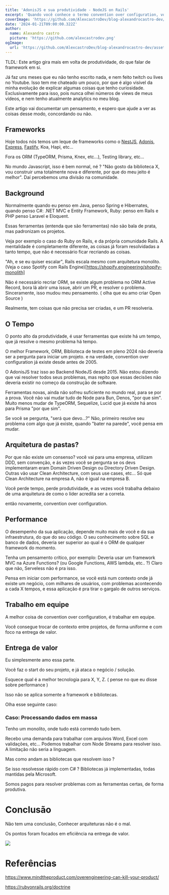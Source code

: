 ```yaml
---
title: 'AdonisJS e sua produtividade - NodeJS on Rails'
excerpt: 'Quando você conhece o termo convention over configuration, você entende o que é produtividade.'
coverImage: 'https://github.com/AlexcastroDev/blog-alexandrocastro-dev/assets/10711649/6b5c7570-f5d1-4c49-9a6d-a6f654b47c97'
date: '2024-01-21T09:00:00.322Z'
author:
  name: Alexandro castro
  picture: 'https://github.com/alexcastrodev.png'
ogImage:
  url: 'https://github.com/AlexcastroDev/blog-alexandrocastro-dev/assets/10711649/6b5c7570-f5d1-4c49-9a6d-a6f654b47c97'
---
```


TLDL: Este artigo gira mais em volta de produtividade, do que falar de framework em si.

Já faz uns meses que eu não tenho escrito nada, e nem feito twitch ou lives no Youtube. Isso tem me chateado um pouco, por que é algo visível da minha evolução de explicar algumas coisas que tenho curiosidade. Exclusivamente para isso, pois nunca olhei números de views de meus vídeos, e nem tenho atualmente analytics no meu blog.

Este artigo vai documentar um pensamento, e espero que ajude a ver as coisas desse modo, concordando ou não.

## Frameworks

Hoje todos nós temos um leque de frameworks como o [NestJS](https://nestjs.com/), [Adonis](https://learn.adonisjs.com/), [Express](https://expressjs.com/), [Fastify](https://fastify.dev/), Koa, Hapi, etc...

Fora os ORM (TypeORM, Prisma, Knex, etc...), Testing library, etc...

No mundo Javascript, isso é bem normal, né ? "Não gosto da biblioteca X, vou construir uma totalmente nova e diferente, por que do meu jeito é melhor". Daí percebemos uma divisão na comunidade.

## Background

Normalmente quando eu penso em Java, penso Spring e Hibernates, quando penso C#: .NET MVC e Entity Framework, Ruby: penso em Rails e PHP penso Laravel e Eloquent.

Essas ferramentas (entenda que são ferramentas) não são bala de prata, mas padronizam os projetos.

Veja por exemplo o caso do Ruby on Rails, e da própria comunidade Rails. A mentalidade é completamente diferente, as coisas já foram resolvidadas a tanto tempo, que não é necessário ficar recriando as coisas.

"Ah, e se eu quiser escalar", Rails escala mesmo com arquitetura monolito. (Veja o caso Spotify com Rails Engine)[https://shopify.engineering/shopify-monolith]

Não é necessário recriar ORM, se existe algum problema no ORM Active Record, bora lá abrir uma issue, abrir um PR, e resolver o problema. Sinceramente, isso mudou meu pensamento. ( olha que eu amo criar Open Source )

Realmente, tem coisas que não precisa ser criadas, e um PR resolveria.

## O Tempo

O ponto alto da produtividade, é usar ferramentas que existe há um tempo, que já resolve o mesmo problema há tempo.

O melhor Framework, ORM, Biblioteca de testes em pleno 2024 não deveria ser a pergunta para iniciar um projeto. e na verdade, convention over configuration já existe desde antes de 2005.

O AdonisJS traz isso ao Backend NodeJS desde 2015. Não estou dizendo que vai resolver todos seus problemas, mas repito que essas decisões não deveria existir no começo da construção de software.

Ferramentas novas, ainda não sofreu suficiente no mundo real, para se por a prova. Você não vai mudar tudo de Node para Bun, Denos, "por que sim". Muito menos mudar de TypeORM, Sequelize, Lucid que já existe há anos para Prisma "por que sim".

Se você se pergunta, "será que devo...?" Não, primeiro resolve seu problema com algo que já existe, quando "bater na parede", você pensa em mudar. 

## Arquitetura de pastas?

Por que não existe um consenso? você vai para uma empresa, utilizam DDD, sem convenção, e ás vezes você se pergunta se os devs implementaram eram Domain Driven Design ou Directory Driven Design. Outras vão usar Clean Architecture, com seus use cases, etc... Só que Clean Architecture na empresa A, não é igual na empresa B.

Você perde tempo, perde produtividade, e as vezes você trabalha debaixo de uma arquitetura de como o líder acredita ser a correta.

então novamente, convention over configuration.

## Performance

O desempenho da sua aplicação, depende muito mais de você e da sua infraestrutura, do que do seu código. O seu conhecimento sobre SQL e banco de dados, deveria ser superior ao qual é o ORM de qualquer framework do momento.

Tenha um pensamento crítico, por exemplo: Deveria usar um framework MVC na Azure Functions? (ou Google Functions, AWS lambda, etc.. ?) Claro que não, Serveless não é pra isso.

Pensa em iniciar com performance, se você está num contexto onde já existe um negócio, com milhares de usuários, com problemas acontecendo a cada X tempos, e essa aplicação é pra tirar o gargalo de outros serviços.  

## Trabalho em equipe

A melhor coisa de convention over configuration, é trabalhar em equipe. 

Você consegue trocar de contexto entre projetos, de forma uniforme e com foco na entrega de valor.

## Entrega de valor

Eu simplesmente amo essa parte. 

Você faz o start do seu projeto, e já ataca o negócio / solução.

Esquece qual é a melhor tecnologia para X, Y, Z. ( pense no que eu disse sobre performance )

Isso não se aplica somente a framework e bibliotecas.

Olha esse seguinte caso:

### Caso: Processando dados em massa

Tenho um monolito, onde tudo está correndo tudo bem. 

Recebo uma demanda para trabalhar com arquivos Word, Excel com validações, etc... Podemos trabalhar com Node Streams para resolver isso. A limitação não seria a linguagem.

Mas como andam as bibliotecas que resolvem isso ?

Se isso resolvesse rápido com C# ? Bibliotecas já implementadas, todas mantidas pela Microsoft.

Somos pagos para resolver problemas com as ferramentas certas, de forma produtiva.

# Conclusão

Não tem uma conclusão, Conhecer arquiteturas não é o mal.

Os pontos foram focados em eficiência na entrega de valor.

<img src="https://github.com/AlexcastroDev/blog-alexandrocastro-dev/assets/10711649/75f0c198-556f-451b-a2e4-afed9b824b8d">

# Referências

https://www.mindtheproduct.com/overengineering-can-kill-your-product/

https://rubyonrails.org/doctrine